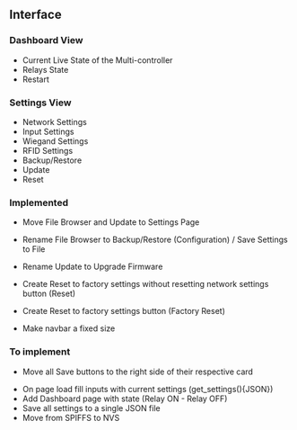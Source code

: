 ## Interface

### Dashboard View

- Current Live State of the Multi-controller
- Relays State
- Restart

### Settings View

- Network Settings
- Input Settings
- Wiegand Settings
- RFID Settings
- Backup/Restore
- Update
- Reset

### Implemented

- Move File Browser and Update to Settings Page

- Rename File Browser to Backup/Restore (Configuration) / Save Settings to File
- Rename Update to Upgrade Firmware

- Create Reset to factory settings without resetting network settings button (Reset)
- Create Reset to factory settings button (Factory Reset)
- Make navbar a fixed size

### To implement

- Move all Save buttons to the right side of their respective card

* On page load fill inputs with current settings (get_settings(){JSON})
* Add Dashboard page with state (Relay ON - Relay OFF)
* Save all settings to a single JSON file
* Move from SPIFFS to NVS
